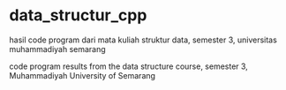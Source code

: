 # data_structur_cpp
hasil code program dari mata kuliah struktur data, semester 3, universitas muhammadiyah semarang

code program results from the data structure course, semester 3, Muhammadiyah University of Semarang
